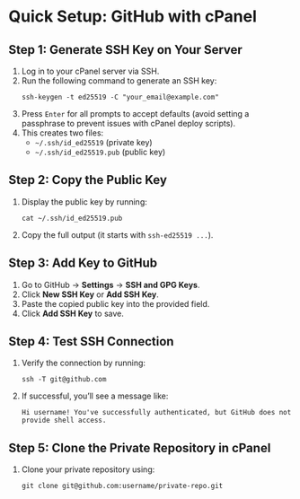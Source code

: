 # Quick Setup: GitHub with cPanel

## Step 1: Generate SSH Key on Your Server
1. Log in to your cPanel server via SSH.
2. Run the following command to generate an SSH key:
   ```
   ssh-keygen -t ed25519 -C "your_email@example.com"
   ```
3. Press `Enter` for all prompts to accept defaults (avoid setting a passphrase to prevent issues with cPanel deploy scripts).
4. This creates two files:
   - `~/.ssh/id_ed25519` (private key)
   - `~/.ssh/id_ed25519.pub` (public key)

## Step 2: Copy the Public Key
1. Display the public key by running:
   ```
   cat ~/.ssh/id_ed25519.pub
   ```
2. Copy the full output (it starts with `ssh-ed25519 ...`).

## Step 3: Add Key to GitHub
1. Go to GitHub → **Settings** → **SSH and GPG Keys**.
2. Click **New SSH Key** or **Add SSH Key**.
3. Paste the copied public key into the provided field.
4. Click **Add SSH Key** to save.

## Step 4: Test SSH Connection
1. Verify the connection by running:
   ```
   ssh -T git@github.com
   ```
2. If successful, you’ll see a message like:
   ```
   Hi username! You've successfully authenticated, but GitHub does not provide shell access.
   ```

## Step 5: Clone the Private Repository in cPanel
1. Clone your private repository using:
   ```
   git clone git@github.com:username/private-repo.git
   ```
